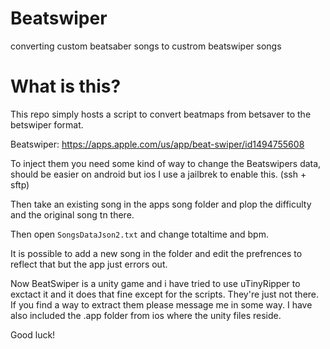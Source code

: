 # Beatswiper
converting custom beatsaber songs to custrom beatswiper songs

# What is this?

This repo simply hosts a script to convert beatmaps from betsaver to the betswiper format.

Beatswiper: https://apps.apple.com/us/app/beat-swiper/id1494755608

To inject them you need some kind of way to change the Beatswipers data, should be easier on android but ios I use a jailbrek to enable this. (ssh + sftp)

Then take an existing song in the apps song folder and plop the difficulty and the original song tn there.

Then open `SongsDataJson2.txt` and change totaltime and bpm.

It is possible to add a new song in the folder and edit the prefrences to reflect that but the app just errors out.


Now BeatSwiper is a unity game and i have tried to use uTinyRipper to exctact it and it does that fine except for the scripts. They're just not there.
If you find a way to extract them please message me in some way.
I have also included the .app folder from ios where the unity files reside.

Good luck!
